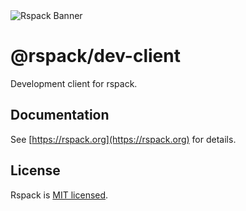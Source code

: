 <picture>
  <source media="(prefers-color-scheme: dark)" srcset="https://lf3-static.bytednsdoc.com/obj/eden-cn/rjhwzy/ljhwZthlaukjlkulzlp/rspack-banner-1610-dark.png">
  <img alt="Rspack Banner" src="https://lf3-static.bytednsdoc.com/obj/eden-cn/rjhwzy/ljhwZthlaukjlkulzlp/rspack-banner-1610.png">
</picture>

# @rspack/dev-client

Development client for rspack.

## Documentation

See [https://rspack.org](https://rspack.org) for details.

## License

Rspack is [MIT licensed](https://github.com/modern-js-dev/rspack/blob/main/LICENSE).
